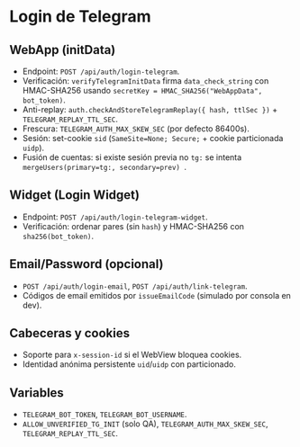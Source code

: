 # Login de Telegram

## WebApp (initData)
- Endpoint: `POST /api/auth/login-telegram`.
- Verificación: `verifyTelegramInitData` firma `data_check_string` con HMAC-SHA256 usando `secretKey = HMAC_SHA256("WebAppData", bot_token)`.
- Anti-replay: `auth.checkAndStoreTelegramReplay({ hash, ttlSec })` + `TELEGRAM_REPLAY_TTL_SEC`.
- Frescura: `TELEGRAM_AUTH_MAX_SKEW_SEC` (por defecto 86400s).
- Sesión: set-cookie `sid` (`SameSite=None; Secure;` + cookie particionada `uidp`).
- Fusión de cuentas: si existe sesión previa no `tg:` se intenta `mergeUsers(primary=tg:, secondary=prev) `.

## Widget (Login Widget)
- Endpoint: `POST /api/auth/login-telegram-widget`.
- Verificación: ordenar pares (sin `hash`) y HMAC-SHA256 con `sha256(bot_token)`.

## Email/Password (opcional)
- `POST /api/auth/login-email`, `POST /api/auth/link-telegram`.
- Códigos de email emitidos por `issueEmailCode` (simulado por consola en dev).

## Cabeceras y cookies
- Soporte para `x-session-id` si el WebView bloquea cookies.
- Identidad anónima persistente `uid`/`uidp` con particionado.

## Variables
- `TELEGRAM_BOT_TOKEN`, `TELEGRAM_BOT_USERNAME`.
- `ALLOW_UNVERIFIED_TG_INIT` (solo QA), `TELEGRAM_AUTH_MAX_SKEW_SEC`, `TELEGRAM_REPLAY_TTL_SEC`.
